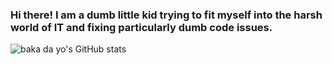 ### Hi there! I am a dumb little kid trying to fit myself into the harsh world of IT and fixing particularly dumb code issues.
![baka da yo's GitHub stats](https://github-readme-stats.vercel.app/api?username=TaeKwonZeus&show_icons=true&theme=calm)

<!--
**TaeKwonZeus/TaeKwonZeus** is a ✨ _special_ ✨ repository because its `README.md` (this file) appears on your GitHub profile.

Here are some ideas to get you started:

- 🔭 I’m currently working on ...
- 🌱 I’m currently learning ...
- 👯 I’m looking to collaborate on ...
- 🤔 I’m looking for help with ...
- 💬 Ask me about ...
- 📫 How to reach me: ...
- 😄 Pronouns: ...
- ⚡ Fun fact: ...
-->
